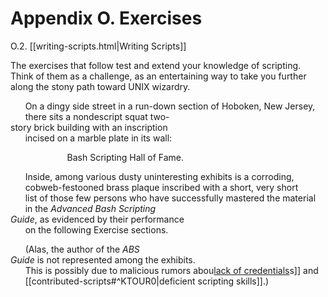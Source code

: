 # Appendix O. Exercises

O.2. [[writing-scripts.html|Writing Scripts]]

The exercises that follow test and extend your knowledge of scripting. Think of them as a challenge, as an entertaining way to take you further along the stony path toward UNIX wizardry.

      On a dingy side street in a run-down section of Hoboken, New Jersey,  
      there sits a nondescript squat two-story brick building with an inscription  
      incised on a marble plate in its wall:  
  
                       Bash Scripting Hall of Fame.  
  
      Inside, among various dusty uninteresting exhibits is a corroding,  
      cobweb-festooned brass plaque inscribed with a short, very short  
      list of those few persons who have successfully mastered the material  
      in the _Advanced Bash Scripting Guide_, as evidenced by their performance  
      on the following Exercise sections.  
  
      (Alas, the author of the _ABS Guide_ is not represented among the exhibits.  
      This is possibly due to malicious rumors abou[lack of credentials](38.2.%20About%20the%20Author.md#^NOCREDS)s]] and  
      [[contributed-scripts#^KTOUR0|deficient scripting skills]].)  
      
